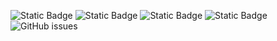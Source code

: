 ![Static Badge](https://img.shields.io/badge/blacklists-60-000000) ![Static Badge](https://img.shields.io/badge/blacklisted-3045120-cc0000) ![Static Badge](https://img.shields.io/badge/whitelisted-2242-00CC00) ![Static Badge](https://img.shields.io/badge/streaming_blacklist-28106-000000) ![GitHub issues](https://img.shields.io/github/issues/fabriziosalmi/blacklists)
